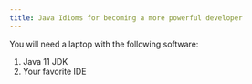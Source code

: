```yaml
---
title: Java Idioms for becoming a more powerful developer
---
```


You will need a laptop with the following software:
1.  Java 11 JDK
2.  Your favorite IDE
